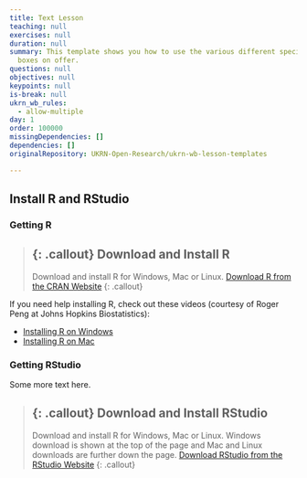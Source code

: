 ```yaml
---
title: Text Lesson
teaching: null
exercises: null
duration: null
summary: This template shows you how to use the various different special text
  boxes on offer.
questions: null
objectives: null
keypoints: null
is-break: null
ukrn_wb_rules:
  - allow-multiple
day: 1
order: 100000
missingDependencies: []
dependencies: []
originalRepository: UKRN-Open-Research/ukrn-wb-lesson-templates

---
```

## Install R and RStudio

### Getting R

> ## {: .callout} Download and Install R
> Download and install R for Windows, Mac or Linux.
> [Download R from the CRAN Website](https://cran.rstudio.com/)
{: .callout}

If you need help installing R, check out these videos (courtesy of Roger Peng at Johns Hopkins Biostatistics):

* [Installing R on Windows](http://youtu.be/mfGFv-iB724)
* [Installing R on Mac](http://youtu.be/Icawuhf0Yqo)

### Getting RStudio

Some more text here.

> ## {: .callout} Download and Install RStudio
> Download and install R for Windows, Mac or Linux. Windows download is shown at the top of the page and Mac and Linux downloads are further down the page.
> [Download RStudio from the RStudio Website](https://www.rstudio.com/products/rstudio/download/#download)
{: .callout}

